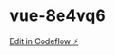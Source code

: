 # vue-8e4vq6

[Edit in Codeflow ⚡️](https://stackblitz.com/~/github.com/Sofoniyastekalegn/vue-8e4vq6)